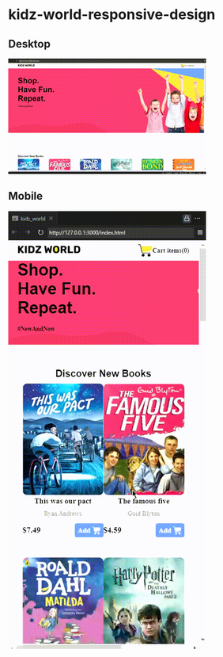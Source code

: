 # kidz-world-responsive-design

## Desktop

![](https://github.com/sjarunvenkat/kidz-world/blob/main/kidz-world-html-Responsive%20Design%202.2/desktop-view.gif)

## Mobile 

![](https://github.com/sjarunvenkat/kidz-world/blob/main/kidz-world-html-Responsive%20Design%202.2/mobile-view.gif)
